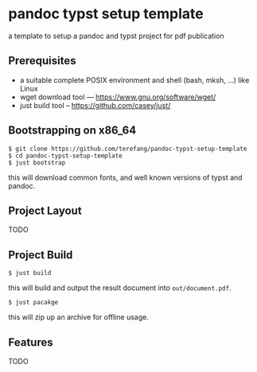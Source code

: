 # pandoc typst setup template

a template to setup a pandoc and typst project for pdf publication

## Prerequisites

* a suitable complete POSIX environment and shell (bash, mksh, ...) like Linux
* wget download tool — https://www.gnu.org/software/wget/
* just build tool – https://github.com/casey/just/

## Bootstrapping on x86_64

```
$ git clone https://github.com/terefang/pandoc-typst-setup-template
$ cd pandoc-typst-setup-template
$ just bootstrap
```

this will download common fonts, and well known versions of typst and pandoc.

## Project Layout

TODO

## Project Build

```
$ just build
```

this will build and output the result document into `out/document.pdf`.

```
$ just pacakge
```

this will zip up an archive for offline usage.

## Features

TODO
